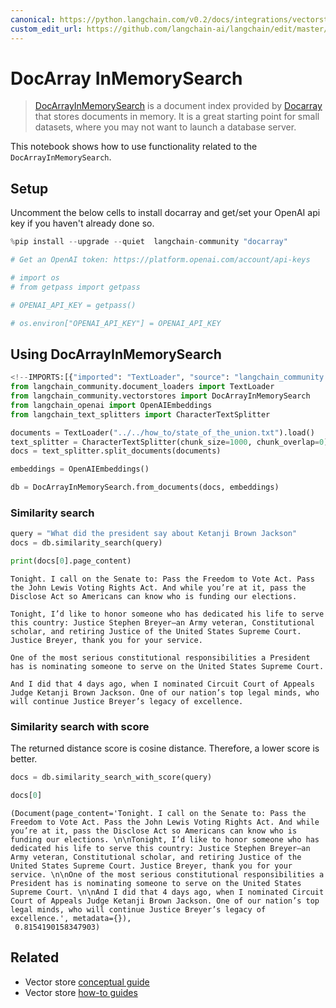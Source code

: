 ```yaml
---
canonical: https://python.langchain.com/v0.2/docs/integrations/vectorstores/docarray_in_memory/
custom_edit_url: https://github.com/langchain-ai/langchain/edit/master/docs/docs/integrations/vectorstores/docarray_in_memory.ipynb
---
```


# DocArray InMemorySearch

>[DocArrayInMemorySearch](https://docs.docarray.org/user_guide/storing/index_in_memory/) is a document index provided by [Docarray](https://github.com/docarray/docarray) that stores documents in memory. It is a great starting point for small datasets, where you may not want to launch a database server.

This notebook shows how to use functionality related to the `DocArrayInMemorySearch`.

## Setup

Uncomment the below cells to install docarray and get/set your OpenAI api key if you haven't already done so.


```python
%pip install --upgrade --quiet  langchain-community "docarray"
```


```python
# Get an OpenAI token: https://platform.openai.com/account/api-keys

# import os
# from getpass import getpass

# OPENAI_API_KEY = getpass()

# os.environ["OPENAI_API_KEY"] = OPENAI_API_KEY
```

## Using DocArrayInMemorySearch


```python
<!--IMPORTS:[{"imported": "TextLoader", "source": "langchain_community.document_loaders", "docs": "https://api.python.langchain.com/en/latest/document_loaders/langchain_community.document_loaders.text.TextLoader.html", "title": "DocArray InMemorySearch"}, {"imported": "DocArrayInMemorySearch", "source": "langchain_community.vectorstores", "docs": "https://api.python.langchain.com/en/latest/vectorstores/langchain_community.vectorstores.docarray.in_memory.DocArrayInMemorySearch.html", "title": "DocArray InMemorySearch"}, {"imported": "OpenAIEmbeddings", "source": "langchain_openai", "docs": "https://api.python.langchain.com/en/latest/embeddings/langchain_openai.embeddings.base.OpenAIEmbeddings.html", "title": "DocArray InMemorySearch"}, {"imported": "CharacterTextSplitter", "source": "langchain_text_splitters", "docs": "https://api.python.langchain.com/en/latest/character/langchain_text_splitters.character.CharacterTextSplitter.html", "title": "DocArray InMemorySearch"}]-->
from langchain_community.document_loaders import TextLoader
from langchain_community.vectorstores import DocArrayInMemorySearch
from langchain_openai import OpenAIEmbeddings
from langchain_text_splitters import CharacterTextSplitter
```


```python
documents = TextLoader("../../how_to/state_of_the_union.txt").load()
text_splitter = CharacterTextSplitter(chunk_size=1000, chunk_overlap=0)
docs = text_splitter.split_documents(documents)

embeddings = OpenAIEmbeddings()

db = DocArrayInMemorySearch.from_documents(docs, embeddings)
```

### Similarity search


```python
query = "What did the president say about Ketanji Brown Jackson"
docs = db.similarity_search(query)
```


```python
print(docs[0].page_content)
```
```output
Tonight. I call on the Senate to: Pass the Freedom to Vote Act. Pass the John Lewis Voting Rights Act. And while you’re at it, pass the Disclose Act so Americans can know who is funding our elections. 

Tonight, I’d like to honor someone who has dedicated his life to serve this country: Justice Stephen Breyer—an Army veteran, Constitutional scholar, and retiring Justice of the United States Supreme Court. Justice Breyer, thank you for your service. 

One of the most serious constitutional responsibilities a President has is nominating someone to serve on the United States Supreme Court. 

And I did that 4 days ago, when I nominated Circuit Court of Appeals Judge Ketanji Brown Jackson. One of our nation’s top legal minds, who will continue Justice Breyer’s legacy of excellence.
```
### Similarity search with score

The returned distance score is cosine distance. Therefore, a lower score is better.


```python
docs = db.similarity_search_with_score(query)
```


```python
docs[0]
```



```output
(Document(page_content='Tonight. I call on the Senate to: Pass the Freedom to Vote Act. Pass the John Lewis Voting Rights Act. And while you’re at it, pass the Disclose Act so Americans can know who is funding our elections. \n\nTonight, I’d like to honor someone who has dedicated his life to serve this country: Justice Stephen Breyer—an Army veteran, Constitutional scholar, and retiring Justice of the United States Supreme Court. Justice Breyer, thank you for your service. \n\nOne of the most serious constitutional responsibilities a President has is nominating someone to serve on the United States Supreme Court. \n\nAnd I did that 4 days ago, when I nominated Circuit Court of Appeals Judge Ketanji Brown Jackson. One of our nation’s top legal minds, who will continue Justice Breyer’s legacy of excellence.', metadata={}),
 0.8154190158347903)
```



## Related

- Vector store [conceptual guide](/docs/concepts/#vector-stores)
- Vector store [how-to guides](/docs/how_to/#vector-stores)